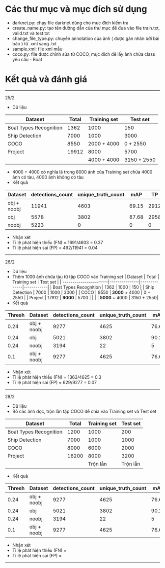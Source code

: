 # Các thư mục và mục đích sử dụng
* darknet.py: chạy file darknet dùng cho mục đích kiểm tra
* create_name.py: tạo tên đường dẫn của thư mục để đưa vào file train.txt, valid.txt và test.txt
* change_file_type.py: chuyển annotation của ảnh ( được gán nhãn bởi bài báo ) từ .xml sang .txt
* sample.xml: file xml mẫu
* coco.py: file được chỉnh sửa từ COCO, mục đích để lấy ảnh chứa class yêu cầu - Boat
# Kết quả và đánh giá 
---
25/2
* Dữ liệu

| Dataset                | Total         | Training set | Test set   |
| -----------------------|---------------|--------------|------------|
| Boat Types Recognition | 1362          | 1000         | 150        |
| Ship Detection         | 7000          | 1000         | 3000       |
| COCO                   | 8550          | 2000 + 4000  | 0 + 2550   |
| Project                | 19912         | 8000         | 5700       |
|                        |               | 4000 + 4000  | 3150 + 2550|
* 4000 + 4000 có nghĩa là trong 8000 ảnh của Training set chứa 4000 ảnh có tàu, 4000 ảnh không có tàu
* Kết quả

| Dataset      | detections_count | unique_truth_count | mAP   | TP    | FP    | FN    | IoU    |
| -------------|------------------|--------------------|-------|-------|-------|-------|--------|
| obj + noobj  | 11941            | 4603               | 69.15 | 2912  | 789   | 1691  | 59.66  |
| obj          | 5578             | 3802               | 87.68 | 2958  | 250   | 844   | 70.97  |
| noobj        | 5223             | 0                  | 0     | 0     | 492   | 0     | 0      |
* Nhận xét
* Tỉ lệ phát hiện thiếu (FN) = 1691/4603 = 0.37
* Tỉ lệ phát hiện sai (FP) = 492/11941 = 0.04
---
26/2
* Dữ liệu 
* Thêm 1000 ảnh chứa tàu từ tập COCO vào Training set
| Dataset                | Total         | Training set | Test set   |
| -----------------------|---------------|--------------|------------|
| Boat Types Recognition | 1362          | 1000         | 150        |
| Ship Detection         | 7000          | 1000         | 3000       |
| COCO                   | 9550          | **3000** + 4000  | 0 + 2550   |
| Project                | 17912         | **9000**         | 5700       |
|                        |               | **5000** + 4000  | 3150 + 2550|
* Kết quả

| Thresh | Dataset      | detections_count | unique_truth_count | mAP   | TP    | FP    | FN    | IoU    |
| -------| -------------|------------------|--------------------|-------|-------|-------|-------|--------| 
| 0.24   | obj + noobj  | 9277             | 4625               | 76.66 | 3262  | 629   | 1363  | 64.62  |
| 0.24   | obj          | 5021             | 3802               | 90.27 | 3139  | 193   | 663   | 73.75  |
| 0.24   | noobj        | 3194             | 22                 | 5     | 18    | 341   | 4     | 3.98   |
| 0.1    | obj + noobj  | 9277             | 4625               | 76.66 | 3236  | 1185  | 989   | 57.72  |

* Nhận xét
* Tỉ lệ phát hiện thiếu (FN) = 1363/4625 = 0.3
* Tỉ lệ phát hiện sai (FP) = 629/9277 = 0.07
---
28/2
* Dữ liệu 
* Bỏ các ảnh dọc, trộn lẫn tập COCO để chia vào Training set và Test set

| Dataset                | Total         | Training set | Test set   |
| -----------------------|---------------|--------------|------------|
| Boat Types Recognition | 1200          | 1000         | 200        |
| Ship Detection         | 7000          | 1000         | 1000       |
| COCO                   | 8000          | 6000         | 2000       |
| Project                | 16200         | 8000         | 3200       |
|                        |               | Trộn lẫn     | Trộn lẫn   |
* Kết quả

| Thresh | Dataset      | detections_count | unique_truth_count | mAP   | TP    | FP    | FN    | IoU    |
| -------| -------------|------------------|--------------------|-------|-------|-------|-------|--------| 
| 0.24   | obj + noobj  | 9277             | 4625               | 76.66 | 3262  | 629   | 1363  | 64.62  |
| 0.24   | obj          | 5021             | 3802               | 90.27 | 3139  | 193   | 663   | 73.75  |
| 0.24   | noobj        | 3194             | 22                 | 5     | 18    | 341   | 4     | 3.98   |
| 0.1    | obj + noobj  | 9277             | 4625               | 76.66 | 3236  | 1185  | 989   | 57.72  |

* Nhận xét
* Tỉ lệ phát hiện thiếu (FN) = 
* Tỉ lệ phát hiện sai (FP) = 
---
